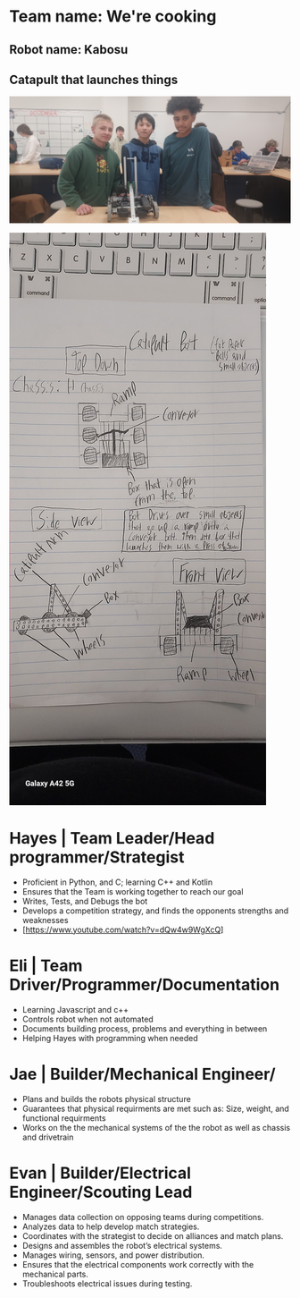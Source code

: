 # Team name: We're cooking

## Robot name: Kabosu

## Catapult that launches things

![Team Photo](https://github.com/Bananasplit4327/Robotics-Team-3/blob/main/images/team%20photo.jpg)

![Chassis](https://github.com/Bananasplit4327/Robotics-Team-3/blob/main/images/Chassis.jpg?raw=true)
# Hayes | Team Leader/Head programmer/Strategist
  * Proficient in Python, and C; learning C++ and Kotlin
  * Ensures that the Team is working together to reach our goal
  * Writes, Tests, and Debugs the bot
  * Develops a competition strategy, and finds the opponents strengths and weaknesses
  * [https://www.youtube.com/watch?v=dQw4w9WgXcQ]

# Eli | Team Driver/Programmer/Documentation
  * Learning Javascript and c++
  * Controls robot when not automated
  * Documents building process, problems and everything in between
  * Helping Hayes with programming when needed

# Jae | Builder/Mechanical Engineer/
* Plans and builds the robots physical structure
* Guarantees that physical requirments are met such as: Size, weight, and functional requirments
* Works on the the mechanical systems of the the robot as well as chassis and drivetrain


# Evan | Builder/Electrical Engineer/Scouting Lead
* Manages data collection on opposing teams during competitions.
* Analyzes data to help develop match strategies.
* Coordinates with the strategist to decide on alliances and match plans.
* Designs and assembles the robot’s electrical systems.
* Manages wiring, sensors, and power distribution.
* Ensures that the electrical components work correctly with the mechanical parts.
* Troubleshoots electrical issues during testing.
